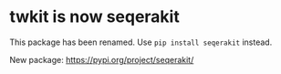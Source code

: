 # twkit is now seqerakit

This package has been renamed. Use `pip install seqerakit` instead.

New package: https://pypi.org/project/seqerakit/
